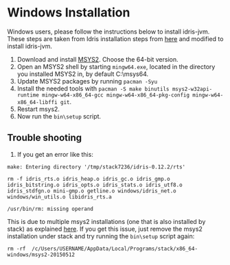 # Windows Installation
Windows users, please follow the instructions below to install idris-jvm.
These steps are taken from Idris installation steps
from [here](https://github.com/idris-lang/Idris-dev/wiki/Idris-on-Windows) and modified
to install idris-jvm.

1. Download and install [MSYS2](http://msys2.github.io/). Choose the 64-bit version.
1. Open an MSYS2 shell by starting `mingw64.exe`, located in the directory you installed MSYS2 in, by default C:\msys64.
1. Update MSYS2 packages by running `pacman -Syu`
1. Install the needed tools with `pacman -S make binutils msys2-w32api-runtime mingw-w64-x86_64-gcc mingw-w64-x86_64-pkg-config mingw-w64-x86_64-libffi git`.
1. Restart msys2.
1. Now run the `bin\setup` script.

## Trouble shooting
1. If you get an error like this:

```
make: Entering directory '/tmp/stack7236/idris-0.12.2/rts'

rm -f idris_rts.o idris_heap.o idris_gc.o idris_gmp.o idris_bitstring.o idris_opts.o idris_stats.o idris_utf8.o idris_stdfgn.o mini-gmp.o getline.o windows/idris_net.o windows/win_utils.o libidris_rts.a

/usr/bin/rm: missing operand
```
This is due to multiple msys2 installations (one that is also installed by stack) as explained [here](https://github.com/commercialhaskell/stack/issues/1482#issuecomment-176941036). If you get this issue, just remove the msys2 installation under stack and try running the `bin\setup` script again:

`rm -rf  /c/Users/USERNAME/AppData/Local/Programs/stack/x86_64-windows/msys2-20150512`
